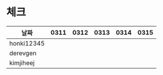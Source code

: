 # 체크

| 날짜         |0311|0312|0313|0314|0315|
|------------|---|---|---|---|---|
| honki12345 ||||||
| derevgen   ||||||
| kimjiheej ||||||
